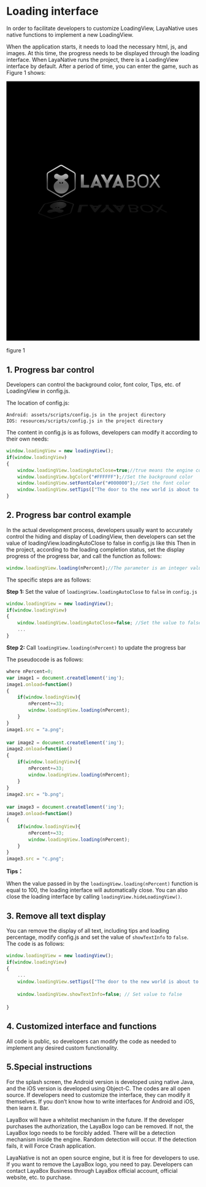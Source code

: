 # Loading interface
In order to facilitate developers to customize LoadingView, LayaNative uses native functions to implement a new LoadingView.

When the application starts, it needs to load the necessary html, js, and images. At this time, the progress needs to be displayed through the loading interface. When LayaNative runs the project, there is a LoadingView interface by default. After a period of time, you can enter the game, such as Figure 1 shows:

​![Picture 1](img/1.png) <br/>

figure 1

## 1. Progress bar control

Developers can control the background color, font color, Tips, etc. of LoadingView in config.js.

The location of config.js:
```
Android: assets/scripts/config.js in the project directory
IOS: resources/scripts/config.js in the project directory
```

The content in config.js is as follows, developers can modify it according to their own needs:

```javascript
window.loadingView = new loadingView();
if(window.loadingView)
{
	window.loadingView.loadingAutoClose=true;//true means the engine controls the closing time. false for manual control by developers
	window.loadingView.bgColor("#FFFFFF");//Set the background color
	window.loadingView.setFontColor("#000000");//Set the font color
	window.loadingView.setTips(["The door to the new world is about to open", "The enemy has 30 seconds to arrive on the battlefield", "Mom said, I can't eat hot tofu in a hurry"]); //Set the tips array, which will appear randomly
}
```

## 2. Progress bar control example

In the actual development process, developers usually want to accurately control the hiding and display of LoadingView, then developers can set the value of loadingView.loadingAutoClose to false in config.js like this
Then in the project, according to the loading completion status, set the display progress of the progress bar, and call the function as follows:

```javascript
window.loadingView.loading(nPercent);//The parameter is an integer value from 0 to 100. When the value is 100, LoadingView automatically closes
```  

The specific steps are as follows:

**Step 1:** Set the value of `loadingView.loadingAutoClose` to `false` in `config.js`

```javascript
window.loadingView = new loadingView();
if(window.loadingView)
{
	window.loadingView.loadingAutoClose=false; //Set the value to false, and the developer manually controls the closing of the loading interface.
	...
}

```

**Step 2:** Call `loadingView.loading(nPercent)` to update the progress bar

The pseudocode is as follows:

```javascript
where nPercent=0;
var image1 = document.createElement('img');
image1.onload=function()
{
	if(window.loadingView){
    	nPercent+=33;
    	window.loadingView.loading(nPercent);
	}
}
image1.src = "a.png";

var image2 = document.createElement('img');
image2.onload=function()
{
	if(window.loadingView){
    	nPercent+=33;
    	window.loadingView.loading(nPercent);
	}
}
image2.src = "b.png";

var image3 = document.createElement('img');
image3.onload=function()
{
	if(window.loadingView){
    	nPercent+=33;
    	window.loadingView.loading(nPercent);
	}
}
image3.src = "c.png";
```

**Tips：**

When the value passed in by the `loadingView.loading(nPercent)` function is equal to 100, the loading interface will automatically close. You can also close the loading interface by calling `loadingView.hideLoadingView()`.

## 3. Remove all text display

You can remove the display of all text, including tips and loading percentage, modify config.js and set the value of `showTextInfo` to `false`. The code is as follows:

```javascript
window.loadingView = new loadingView();
if(window.loadingView)
{
	...
	window.loadingView.setTips(["The door to the new world is about to open", "The enemy has 30 seconds to arrive on the battlefield", "Mom said, I can't eat hot tofu in a hurry"]); //Set the tips array, which will appear randomly

	window.loadingView.showTextInfo=false; // Set value to false

}
```

## 4. Customized interface and functions
All code is public, so developers can modify the code as needed to implement any desired custom functionality.

## 5.Special instructions
For the splash screen, the Android version is developed using native Java, and the iOS version is developed using Object-C. The codes are all open source. If developers need to customize the interface, they can modify it themselves. If you don’t know how to write interfaces for Android and iOS, then learn it. Bar.

LayaBox will have a whitelist mechanism in the future. If the developer purchases the authorization, the LayaBox logo can be removed. If not, the LayaBox logo needs to be forcibly added. There will be a detection mechanism inside the engine. Random detection will occur. If the detection fails, it will Force Crash application.

LayaNative is not an open source engine, but it is free for developers to use. If you want to remove the LayaBox logo, you need to pay. Developers can contact LayaBox Business through LayaBox official account, official website, etc. to purchase.

